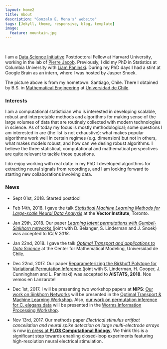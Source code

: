 ```yaml
---
layout: home2
title: About
description: "Gonzalo E. Mena's' website"
tags: [Jekyll, theme, responsive, blog, template]
image:
  feature: mountain.jpg
---
```

<br>

I am a [Data Science Initiative](https://datascience.harvard.edu/) Postdoctoral Fellow at Harvard University, working in the lab of [Pierre Jacob](https://sites.google.com/site/pierrejacob/?pli=1&authuser=1). Previously, I did my PhD in Statistics at Columbia University with [Liam Paninski](http://www.stat.columbia.edu/~liam/). During my PhD days I had a stint at Google Brain as an intern, where I was hosted by Jasper Snoek. 

The picture above is from my hometown: Santiago, Chile. There I obtained by B.S. in [Mathematical Engineering](http://www.dim.uchile.cl/) at [Universidad de Chile](http://www.uchile.cl).


### Interests

I am a computational statistician who is interested in developing scalable, robust and interpretable methods and algorithms for making sense of the large volumes of data that are routinely collected with modern technologies in science. As of today my focus is mostly methodological; some questions I am interested in are (the list is not exhaustive): what makes popular algorithms work well in certain regimes (e.g. dimension) but not in others, what makes models robust, and how can we desing robust algorithms. I believe the three statistical, computational and mathematical perspectives are quite relevant to tackle those questions.

I do enjoy working with real data: in my PhD I developed algorithms for extracting neural signals from recordings, and I am looking forward to starting new collaborations involving data.


### News
* Sept 01st, 2018. Started postdoc!

* Feb 14th, 2018. I gave the talk [*Statistical Machine Learning Methods for
                                   Large-scale Neural Data Analysis*](http://www.stat.columbia.edu/~gonzalo/pubs/talks/MLNeuroscience.pdf) at the **Vector Institute**, Toronto.

* Jan 29th, 2018. Our paper [*Learning latent permutations with Gumbel-Sinkhorn networks* 
                             ](https://arxiv.org/abs/1802.08665) (joint with D. Belanger, S. Linderman and J. Snoek) was accepted to *ICLR 2018*.

* Jan 22nd, 2018. I gave the talk [*Optimal Transport and applications to Data Science*](http://www.stat.columbia.edu/~gonzalo/pubs/talks/OTTalk.pdf) at the Center for Mathematical Modeling, Universidad de Chile.
                                                                                       
* Dec 22nd, 2017. Our paper [Reparameterizing the Birkhoff Polytope for Variational Permutation Inference
](https://arxiv.org/abs/1710.09508) (joint with S. Linderman, H. Cooper, J. Cunningham and L. Paninski) was accepted to **AISTATS, 2018**. Nos vemos en Lanzarote!

* Dec 1st, 2017. I will be presenting two workshop papers at **NIPS**: [Our work on Sinkhorn Networks](http://www.stat.columbia.edu/~gonzalo/pubs/SinkhornOT.pdf) will be presented in the [Optimal Transport & Machine Learning Workshop](http://otml17.marcocuturi.net/). Also, [our work on permutation inference for C. elegans data](http://www.stat.columbia.edu/~gonzalo/pubs/PermutationWorms.pdf) will be presented in the [Worms Information Processing Workshop](https://sites.google.com/site/wwnip2017/).

* Nov 13rd, 2017. Our methods paper *Electrical stimulus artifact cancellation and neural spike detection on large multi-electrode arrays* is  now [in press at **PLOS Computational Biology**](http://journals.plos.org/ploscompbiol/article?id=10.1371/journal.pcbi.1005842). We think this is a significant step towards enabling closed-loop experiments featuring high-resolution neural electrical stimulation.




